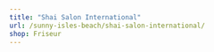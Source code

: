 ```yaml
---
title: "Shai Salon International"
url: /sunny-isles-beach/shai-salon-international/
shop: Friseur
---
```

